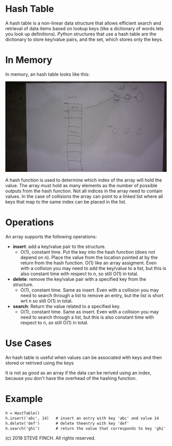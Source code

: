 # Hash Table

A hash table is a non-linear data structure that allows efficient search and retrieval of data items based on lookup keys (like a dictionary of words lets you look up definitions). Python structures that use a hash table are the dictionary to store key/value pairs, and the set, which stores only the keys.

# In Memory

In memory, an hash table looks like this:

![Image of Hash Table in Memory](images/hash.png)

A hash function is used to determine which index of the array will hold the value. The array must hold as many elements as the number of possible outputs from the hash function. Not all indices in the array need to contain values. In the case of collisions the array can point to a linked list where all keys that map to the same index can be placed in the list.

# Operations

An array supports the following operations:

* **insert**: add a key/value pair to the structure.
  * O(1), constant time. Put the key into the hash function (does not depend on n). Place the value from the location pointed at by the return from the hash function. O(1) like an array assigment. Even with a collision you may need to add the key/value to a list, but this is also constant time with respect to n, so still O(1) in total.
* **delete**: remove the key/value pair with a specified key from the structure.
  * O(1), constant time. Same as insert. Even with a collision you may need to search through a list to remove an entry, but the list is short wrt n so still O(1) in total.
* **search**: Return the value related to a specified key.
  * O(1), constant time.  Same as insert. Even with a collision you may need to search through a list, but this is also constant time with respect to n, so still O(1) in total.


# Use Cases

An hash table is useful when values can be associated with keys and then stored or retrived using the keys

It is not as good as an array if the data can be rerived using an index, because you don't have the overhead of the hashing function.

# Example

```
h = HastTable()
h.insert('abc', 14)   # insert an entry with key 'abc' and value 14
h.delete('def')       # delete theentry with key 'def'
h.search('ghi')       # return the value that corresponds to key 'ghi'
```

(c) 2018 STEVE FINCH. All rights reserved.
